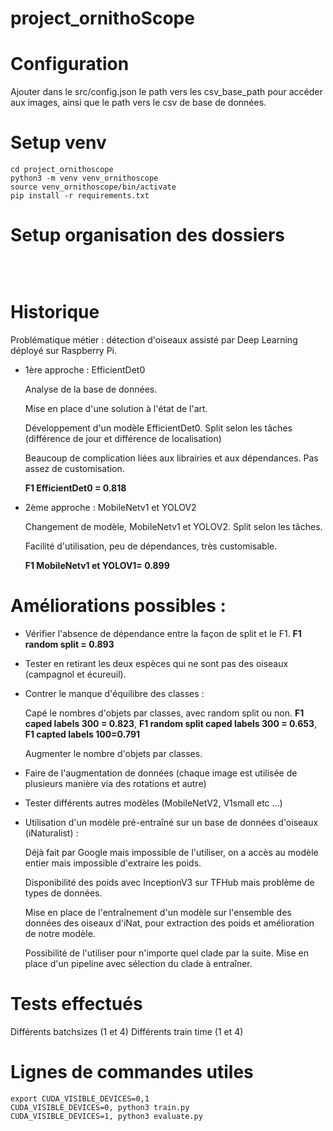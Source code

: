 # project_ornithoScope

# Configuration
Ajouter dans le src/config.json le path vers les csv_base_path pour accéder aux images, ainsi que le path vers le csv de base de données.

# Setup venv
```
cd project_ornithoscope
python3 -m venv venv_ornithoscope
source venv_ornithoscope/bin/activate
pip install -r requirements.txt

```

# Setup organisation des dossiers

<img src="src/data/img_for_readme/tree0.png"
     alt=""
     style=""/>

</br>

# Historique
Problématique métier : détection d'oiseaux assisté par Deep Learning déployé sur Raspberry Pi.

- 1ère approche : EfficientDet0

    Analyse de la base de données.

    Mise en place d'une solution à l'état de l'art.

    Développement d'un modèle EfficientDet0. Split selon les tâches (différence de jour et différence de localisation)
    
    Beaucoup de complication liées aux librairies et aux dépendances. Pas assez de customisation.

    **F1 EfficientDet0 = 0.818**

- 2ème approche : MobileNetv1 et YOLOV2

    Changement de modèle, MobileNetv1 et YOLOV2. Split selon les tâches.

    Facilité d'utilisation, peu de dépendances, très customisable.

    **F1 MobileNetv1 et YOLOV1= 0.899**


# Améliorations possibles :

- Vérifier l'absence de dépendance entre la façon de split et le F1. **F1 random split = 0.893**

- Tester en retirant les deux espèces qui ne sont pas des oiseaux (campagnol et écureuil).

- Contrer le manque d'équilibre des classes : 
    
    Capé le nombres d'objets par classes, avec random split ou non. **F1 caped labels 300 = 0.823**, **F1 random split caped labels 300 = 0.653**, **F1 capted labels 100=0.791**
    
    Augmenter le nombre d'objets par classes. 

- Faire de l'augmentation de données (chaque image est utilisée de plusieurs manière via des rotations et autre)

- Tester différents autres modèles (MobileNetV2, V1small etc ...)

- Utilisation d'un modèle pré-entraîné sur un base de données d'oiseaux (iNaturalist) : 

    Déjà fait par Google mais impossible de l'utiliser, on a accès au modèle entier mais impossible d'extraire les poids. 

    Disponibilité des poids avec InceptionV3 sur TFHub mais problème de types de données.

    Mise en place de l'entraînement d'un modèle sur l'ensemble des données des oiseaux d'iNat, pour extraction des poids et amélioration de notre modèle.

    Possibilité de l'utiliser pour n'importe quel clade par la suite. Mise en place d'un pipeline avec sélection du clade à entraîner. 



# Tests effectués

Différents batchsizes (1 et 4)
Différents train time (1 et 4)

# Lignes de commandes utiles
```
export CUDA_VISIBLE_DEVICES=0,1
CUDA_VISIBLE_DEVICES=0, python3 train.py
CUDA_VISIBLE_DEVICES=1, python3 evaluate.py
```
